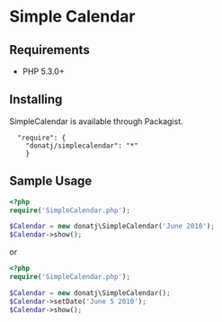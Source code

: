 # Simple Calendar

## Requirements

  - PHP 5.3.0+

## Installing

SimpleCalendar is available through Packagist.

```
  "require": {
  	"donatj/simplecalendar": "*"
	}
```

## Sample Usage

```php
<?php
require('SimpleCalendar.php');  

$Calendar = new donatj\SimpleCalendar('June 2010');  
$Calendar->show();
```

or

```php
<?php
require('SimpleCalendar.php');  

$Calendar = new donatj\SimpleCalendar();  
$Calendar->setDate('June 5 2010');  
$Calendar->show();
```
